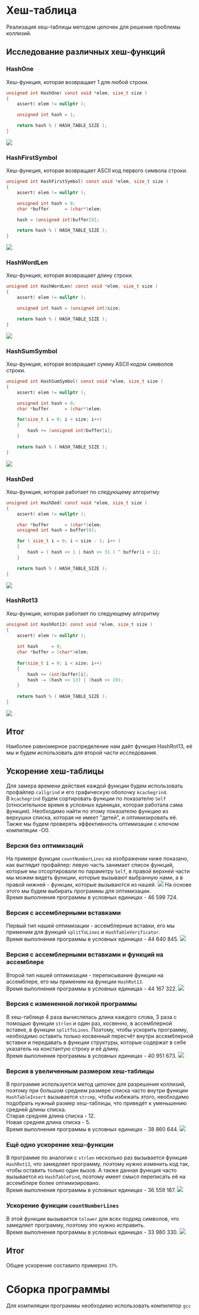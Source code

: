 # Хеш-таблица
Реализация хеш-таблицы методом цепочек для решения проблемы коллизий.
## Исследование различных хеш-функций
### HashOne
Хеш-функция, которая возвращает 1 для любой строки.
```c
unsigned int HashOne( const void *elem, size_t size )
{
    assert( elem != nullptr );

    unsigned int hash = 1;

    return hash % ( HASH_TABLE_SIZE );
}
```
![](https://github.com/vihlancevk/hash-table/blob/main/res/hashTableImages/(1)HashOne.png)
### HashFirstSymbol
Хеш-функция, которая возвращает ASCII код первого символа строки.
```c
unsigned int HashFirstSymbol( const void *elem, size_t size )
{
    assert( elem != nullptr );

    unsigned int hash = 0;
    char *buffer      = (char*)elem;

    hash = (unsigned int)buffer[0];

    return hash % ( HASH_TABLE_SIZE );
}
```
![](https://github.com/vihlancevk/hash-table/blob/main/res/hashTableImages/(2)HashFirstSymbol.png)
### HashWordLen
Хеш-функция, которая возвращает длину строки.
```c
unsigned int HashWordLen( const void *elem, size_t size )
{
    assert( elem != nullptr );

    unsigned int hash = (unsigned int)size;

    return hash % ( HASH_TABLE_SIZE );
}
```
![](https://github.com/vihlancevk/hash-table/blob/main/res/hashTableImages/(3)HashWordLen.png)
### HashSumSymbol
Хеш-функция, которая возвращает сумму ASCII кодом символов строки.
```c
unsigned int HashSumSymbol( const void *elem, size_t size )
{
    assert( elem != nullptr );

    unsigned int hash = 0;
    char *buffer      = (char*)elem;

    for(size_t i = 0; i < size; i++)
    {
        hash += (unsigned int)buffer[i];
    }

    return hash % ( HASH_TABLE_SIZE );
}
```
![](https://github.com/vihlancevk/hash-table/blob/main/res/hashTableImages/(4)HashSumSymbol.png)
### HashDed
Хеш-функция, которая работает по следующему алгоритму
```c
unsigned int HashDed( const void *elem, size_t size )
{
    assert( elem != nullptr );

    char *buffer      = (char*)elem;
    unsigned int hash = buffer[0];

    for ( size_t i = 0; i < size - 1; i++ )
    {
        hash = ( hash << 1 | hash >> 31 ) ^ buffer[i + 1];
    }

    return hash % ( HASH_TABLE_SIZE );
}
```
![](https://github.com/vihlancevk/hash-table/blob/main/res/hashTableImages/(5)HashDed.png)
### HashRot13
Хеш-функция, которая работает по следующему алгоритму
```c
unsigned int HashRot13( const void *elem, size_t size )
{
    assert( elem != nullptr );
    
    int hash     = 0;
    char *buffer = (char*)elem;
    
    for(size_t i = 0; i < size; i++)
    {
        hash += (int)buffer[i];
        hash -= (hash << 13) | (hash >> 19);
    }
    
    return hash % ( HASH_TABLE_SIZE );
}
```
![](https://github.com/vihlancevk/hash-table/blob/main/res/hashTableImages/(6)HashRot13.png)
## Итог
Наиболее равномерное распределение нам даёт функция HashRot13, её мы и будем использовать для второй части исcледования.
## Ускорение хеш-таблицы
Для замера времени действия каждой функции будем использовать профайлер `callgrind` и его графическую оболочку `kcachegrind`.  
В `kcachegrind` будем сортировать функции по показателю `Self` (относительное время в условных единицах, которая работала сама функция). Необходимо найти по этому показателю функцию из верхушки списка, которая не имеет "детей", и оптимизировать её.  
Также мы будем проверять эффективность оптимизации с ключом компиляции -O0.
### Версия без оптимизаций
На примере функции `countNumberLines` на изображении ниже показано, как выглядит профайлер: левую часть занимает список функций, которые мы отсортировали по параметру `Self`, в правой верхней части мы можем видеть функции, которые вызывают выбранную нами, а в правой нижней - функции, которые вызываются из нашей.
![](https://github.com/vihlancevk/hash-table/blob/main/optimizations/(1)no_optimizations.png)
На основе этого мы будем выбирать программы для оптимизации.  
Время выполнения программы в условных единицах - 46 599 724.
### Версия с ассемблерными вставками
Первый тип нашей оптимизации - ассемблерные вставки, его мы применим для функций `splitToLines` и `HashTableVerificator`.  
Время выполнения программы в условных единицах - 44 640 845.
![](https://github.com/vihlancevk/hash-table/blob/main/optimizations/(2)asm_insert_optimization.png)
### Версия с ассемблерными вставками и функций на ассемблере
Второй тип нашей оптимизации - переписывание функции на ассемблере, его мы применим на функции `HashRot13`.  
Время выполнения программы в условных единицах - 44 167 322.
![](https://github.com/vihlancevk/hash-table/blob/main/optimizations/(3)asm_fun_optimization.png)
### Версия с измененной логикой программы
В хеш-таблице 4 раза вычислялась длина каждого слова, 3 раза с помощью функции `strlen` и один раз, косвенно, в ассемблерной вставке, в функции `splitToLines`. Поэтому, чтобы ускорить программу, необходимо оставить только косвенный пересчёт внутри ассемблерной вставки и передавать в функции структуры, которые содержат в себе указатель на константую строку и её длину.  
Время выполнения программы в условных единицах - 40 951 673.
![](https://github.com/vihlancevk/hash-table/blob/main/optimizations/(4)no_strlen_optimization.png)
### Версия в увеличенным размером хеш-таблицы
В программе используется метод цепочек для разрешения коллизий, поэтому при большом среднем размере списка часто внутри функции `HashTableInsert` вызывается `strcmp`, чтобы избежать этого, необходимо подобрать нужный размер хеш-таблицы, что приведёт к уменьшению средней длины списка.  
Старая средняя длина списка - 12.  
Новая средняя длина списка - 5.  
Время выполнения программы в условных единицах - 38 860 644.
![](https://github.com/vihlancevk/hash-table/blob/main/optimizations/(5)resize_hash_table_optimization.png)
### Ещё одно ускорение хеш-функции
В программе по аналогии с `strlen` несколько раз вызывается функция `HashRot13`, что замедляет программу, поэтому нужно изменить код так, чтобы оставить только один вызов. А также данная функция часто вызывается из `HashTableFind`, поэтому имеет смысл переписать её на ассемблере более оптимизировано.  
Время выполнения программы в условных единицах - 36 559 187.
![](https://github.com/vihlancevk/hash-table/blob/main/optimizations/(6)asm_fun1_optimization.png)
### Ускорение функции `countNumberLines`
В этой функции вызывается `tolower` для всех подряд символов, что замедляет программу, поэтому это нужно исправить.  
Время выполнения программы в условных единицах - 33 980 330.
![](https://github.com/vihlancevk/hash-table/blob/main/optimizations/(7)tolower_optimization.png)
## Итог
Общее ускорение составило примерно `37%`.
# Сборка программы
Для компиляции программы необходимо использовать компилятор `gcc`

